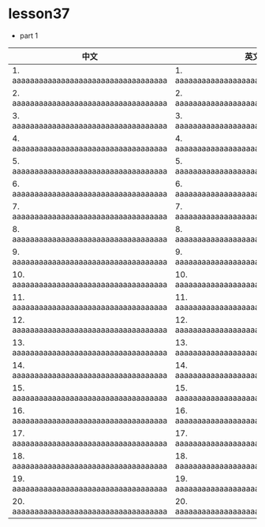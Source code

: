 
# lesson37

- part 1

| 中文                                    | 英文                                    |
| --------------------------------------- | --------------------------------------- |
| 1. aaaaaaaaaaaaaaaaaaaaaaaaaaaaaaaaaaa  | 1. aaaaaaaaaaaaaaaaaaaaaaaaaaaaaaaaaaa  |
| 2. aaaaaaaaaaaaaaaaaaaaaaaaaaaaaaaaaaa  | 2. aaaaaaaaaaaaaaaaaaaaaaaaaaaaaaaaaaa  |
| 3. aaaaaaaaaaaaaaaaaaaaaaaaaaaaaaaaaaa  | 3. aaaaaaaaaaaaaaaaaaaaaaaaaaaaaaaaaaa  |
| 4. aaaaaaaaaaaaaaaaaaaaaaaaaaaaaaaaaaa  | 4. aaaaaaaaaaaaaaaaaaaaaaaaaaaaaaaaaaa  |
| 5. aaaaaaaaaaaaaaaaaaaaaaaaaaaaaaaaaaa  | 5. aaaaaaaaaaaaaaaaaaaaaaaaaaaaaaaaaaa  |
| 6. aaaaaaaaaaaaaaaaaaaaaaaaaaaaaaaaaaa  | 6. aaaaaaaaaaaaaaaaaaaaaaaaaaaaaaaaaaa  |
| 7. aaaaaaaaaaaaaaaaaaaaaaaaaaaaaaaaaaa  | 7. aaaaaaaaaaaaaaaaaaaaaaaaaaaaaaaaaaa  |
| 8. aaaaaaaaaaaaaaaaaaaaaaaaaaaaaaaaaaa  | 8. aaaaaaaaaaaaaaaaaaaaaaaaaaaaaaaaaaa  |
| 9. aaaaaaaaaaaaaaaaaaaaaaaaaaaaaaaaaaa  | 9. aaaaaaaaaaaaaaaaaaaaaaaaaaaaaaaaaaa  |
| 10. aaaaaaaaaaaaaaaaaaaaaaaaaaaaaaaaaaa | 10. aaaaaaaaaaaaaaaaaaaaaaaaaaaaaaaaaaa |
| 11. aaaaaaaaaaaaaaaaaaaaaaaaaaaaaaaaaaa | 11. aaaaaaaaaaaaaaaaaaaaaaaaaaaaaaaaaaa |
| 12. aaaaaaaaaaaaaaaaaaaaaaaaaaaaaaaaaaa | 12. aaaaaaaaaaaaaaaaaaaaaaaaaaaaaaaaaaa |
| 13. aaaaaaaaaaaaaaaaaaaaaaaaaaaaaaaaaaa | 13. aaaaaaaaaaaaaaaaaaaaaaaaaaaaaaaaaaa |
| 14. aaaaaaaaaaaaaaaaaaaaaaaaaaaaaaaaaaa | 14. aaaaaaaaaaaaaaaaaaaaaaaaaaaaaaaaaaa |
| 15. aaaaaaaaaaaaaaaaaaaaaaaaaaaaaaaaaaa | 15. aaaaaaaaaaaaaaaaaaaaaaaaaaaaaaaaaaa |
| 16. aaaaaaaaaaaaaaaaaaaaaaaaaaaaaaaaaaa | 16. aaaaaaaaaaaaaaaaaaaaaaaaaaaaaaaaaaa |
| 17. aaaaaaaaaaaaaaaaaaaaaaaaaaaaaaaaaaa | 17. aaaaaaaaaaaaaaaaaaaaaaaaaaaaaaaaaaa |
| 18. aaaaaaaaaaaaaaaaaaaaaaaaaaaaaaaaaaa | 18. aaaaaaaaaaaaaaaaaaaaaaaaaaaaaaaaaaa |
| 19. aaaaaaaaaaaaaaaaaaaaaaaaaaaaaaaaaaa | 19. aaaaaaaaaaaaaaaaaaaaaaaaaaaaaaaaaaa |
| 20. aaaaaaaaaaaaaaaaaaaaaaaaaaaaaaaaaaa | 20. aaaaaaaaaaaaaaaaaaaaaaaaaaaaaaaaaaa |
